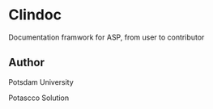 # Clindoc
Documentation framwork for ASP, from user to contributor


## Author
Potsdam University

Potascco Solution
